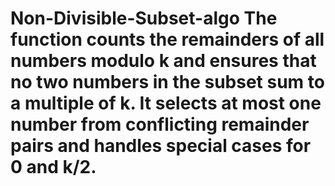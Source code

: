 # Non-Divisible-Subset-algo The function counts the remainders of all numbers modulo k and ensures that no two numbers in the subset sum to a multiple of k. It selects at most one number from conflicting remainder pairs and handles special cases for 0 and k/2.
